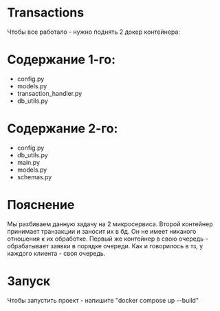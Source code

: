 # Transactions
Чтобы все работало - нужно поднять 2 докер контейнера:

# Содержание 1-го:
- config.py
- models.py
- transaction_handler.py
- db_utils.py

# Содержание 2-го:
- config.py
- db_utils.py
- main.py
- models.py
- schemas.py

# Пояснение
Мы разбиваем данную задачу на 2 микросервиса. Второй контейнер принимает транзакции и заносит их в бд. Он не имеет никакого отношения к их обработке. Первый же контейнер в свою очередь - обрабатывает заявки в порядке очереди. Как и говорилось в тз, у каждого клиента - своя очередь.
# Запуск
Чтобы запустить проект - напишите "docker compose up --build"